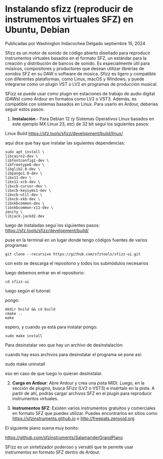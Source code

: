 # Instalando sfizz (reproducir de instrumentos virtuales SFZ) en Ubuntu, Debian
Publicadas por Washington Indacochea Delgado septiembre 15, 2024

Sfizz es un motor de sonido de código abierto diseñado para reproducir instrumentos virtuales basados en el formato SFZ, un estándar para la creación y distribución de bancos de sonido. Es especialmente útil para músicos, compositores y productores que desean utilizar librerías de sonidos SFZ en su DAW o software de música. Sfizz es ligero y compatible con diferentes plataformas, como Linux, macOS y Windows, y puede integrarse como un plugin VST o LV2 en programas de producción musical.

SFizz se puede usar como plugin en estaciones de trabajo de audio digital (DAWs) como Ardour en formatos como LV2 o VST3. Además, es compatible con sistemas basados en Linux. Para usarlo en Ardour, deberías seguir estos pasos:

1. **Instalación**.- Para Debian 12 (y Sistemas Operativos Linux basados en este ejemplo MX Linux 23, etc) de 32 bit seguí los siguientes pasos:

Linux Build
https://sfz.tools/sfizz/development/build/linux/

aquí dice que hay que instalar las siguientes dependencias:

```
sudo apt install \
libcairo2-dev \
libfontconfig1-dev \
libfreetype6-dev \
libglib2.0-dev \
libpango1.0-dev \
libx11-dev \
libx11-xcb-dev \
libxcb-cursor-dev \
libxcb-keysyms1-dev \
libxcb-util-dev \
libxcb-xkb-dev \
libxkbcommon-dev \
libxkbcommon-x11-dev \
zenity \
libjack-jackd2-dev
```

luego de instaladas seguí los siguientes pasos:
https://sfz.tools/sfizz/development/build/

puse en la terminal en un lugar donde tengo códigos fuentes de varios programas:

```
git clone --recursive https://github.com/sfztools/sfizz-ui.git
```

con esto se descarga el repositorio y todos los submódulos  necesarios


luego debemos entrar en el repositorio:

```
cd sfizz-ui
```

luego según el tutorial:

pongo:

```
mkdir build && cd build
cmake ..
make
```

espero, y cuando ya está para instalar pongo:

```
sudo make install
```

Para desinstalar veo que hay un archivo de desinstalación:

cuando hay esos archivos para desinstalar el programa se pone así:

sudo make uninstall

eso en caso de que luego lo quieran desinstalar.


2. **Carga en Ardour**: Abre Ardour y crea una pista MIDI. Luego, en la sección de plugins, busca SFizz (LV2 o VST3) e insértalo en la pista. A partir de ahí, podrás cargar archivos SFZ en el plugin para reproducir instrumentos virtuales.

3. **Instrumentos SFZ**: Existen varios instrumentos gratuitos y comerciales en formato SFZ que puedes utilizar. Puedes encontrarlos en sitios como https://sfzinstruments.github.io o http://freepats.zenvoid.org

El siguiente piano suena muy bonito:

https://github.com/sfzinstruments/SalamanderGrandPiano

SFizz es un sintetizador poderoso y versátil que te permite usar instrumentos en formato SFZ dentro de Ardour.
